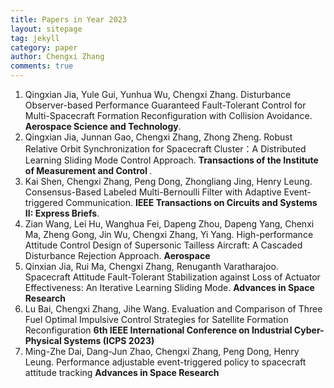 ```yaml
---
title: Papers in Year 2023
layout: sitepage
tag: jekyll
category: paper
author: Chengxi Zhang
comments: true
---
```

<ol>
	<li>Qingxian Jia, Yule Gui, Yunhua Wu, Chengxi Zhang. Disturbance Observer-based Performance Guaranteed Fault-Tolerant Control for Multi-Spacecraft Formation Reconfiguration with Collision Avoidance. <b>Aerospace Science and Technology</b>. </li>
	<li>Qingxian Jia, Junnan Gao, Chengxi Zhang, Zhong Zheng. Robust Relative Orbit Synchronization for Spacecraft Cluster：A Distributed Learning Sliding Mode Control Approach. <b>Transactions of the Institute of Measurement and Control </b>. </li>
	<li>Kai Shen, Chengxi Zhang, Peng Dong, Zhongliang Jing, Henry Leung.  Consensus-Based Labeled Multi-Bernoulli Filter with Adaptive Event-triggered Communication. <b>IEEE Transactions on Circuits and Systems II: Express Briefs</b>. </li>
	<li>Zian Wang, Lei Hu, Wanghua Fei, Dapeng Zhou, Dapeng Yang, Chenxi Ma, Zheng Gong, Jin Wu, Chengxi Zhang, Yi Yang. High-performance Attitude Control Design of Supersonic Tailless Aircraft: A Cascaded Disturbance Rejection Approach. <b>Aerospace</b></li>
	<li>Qinxian Jia, Rui Ma, Chengxi Zhang, Renuganth Varatharajoo. Spacecraft Attitude Fault-Tolerant Stabilization against Loss of Actuator Effectiveness: An Iterative Learning Sliding Mode. <b>Advances in Space Research</b> </li>
	<li>Lu Bai, Chengxi Zhang, Jihe Wang. Evaluation and Comparison of Three Fuel Optimal Impulsive Control Strategies for Satellite Formation Reconfiguration <b>6th IEEE International Conference on Industrial Cyber-Physical Systems (ICPS 2023)</b> </li>
	<li>Ming-Zhe Dai, Dang-Jun Zhao, Chengxi Zhang, Peng Dong, Henry Leung. Performance adjustable event-triggered policy to spacecraft attitude tracking <b>Advances in Space Research</b> </li>
</ol>





<!--

	<li>Ming-Zhe Dai, <b>Chengxi Zhang*</b>, Henry Leung, Peng Dong, Bo Li. Distributed Integral-type Edge-event- and Self-triggered Synchronization for Nonlinear Multi-agent Systems. <b>IEEE Transactions on Systems, Man and Cybernetics: Systems</b>. (Under Revision)</li>
	<li><b>Chengxi Zhang</b>, Ming-Zhe Dai, Jin Wu, Bing Xiao, Bo Li, Mingjiang Wang. Neural-networks and event-based fault-tolerant control for spacecraft attitude stabilization, <b>Aerospace Science and Technology</b>. (Under Revision)</li>
	
	<li>Ming-Zhe Dai , Choon Ki Ahn, Jin Wu, <b>Chengxi Zhang</b>, Mingzhen Gui, Performance Adjustable Event-Triggered Synchronization Policies to Nonlinear Multi-Agent Systems, <b>IEEE Systems Journal. </b>(Under Review)</li>
	<li>Ming-Zhe Dai, <b>Chengxi Zhang</b>, Peng Dong, Henry Leung. Lp function based event-triggered policy tospacecraft attitude tracking<b>IEEE Transactions on Automatic Control</b>(Under Revision)</li>

</font>这个用来调整行间距
(师傅的雪人)

<img src="{{site.url}}/images/posts/2016-01-22-snowman.jpg " alt="" width="400" height="400" title="" align="" />

![mysnowman]({{site.url}}/images/posts/2016-01-22-snowman.JPG)

<img src="{{site.url}}/images/posts/SJTUDawn.jpg " alt="" width="480" height="360" title="" align="" />

-->
